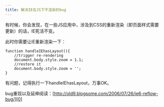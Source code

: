 ```yaml
---
title: 解决IE在JS下不渲染的bug
---
```

有时候，你会发现，在一些JS应用中，涉及到CSS的重新渲染（即页面样式需要更新）的话，IE死活不变。

此时你需要让IE重新渲染一下：

    function handleIEhasLayout(){
    	//trigger re-rendering
    	document.body.style.zoom = 1.1;
    	//restore it
    	document.body.style.zoom = '';
    }

有问题，记得执行一下handleIEhasLayout，万事OK。

bug重现以及延伸阅读：[http://old9.blogsome.com/2006/07/26/ie6-reflow-bug/][0]

[0]: http://old9.blogsome.com/2006/07/26/ie6-reflow-bug/
